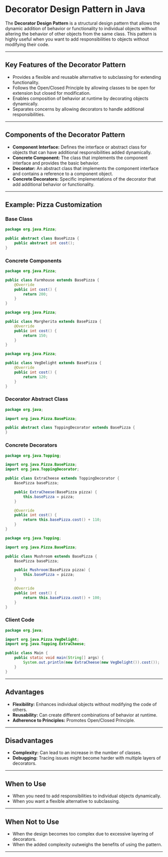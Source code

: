 # Decorator Design Pattern in Java

The **Decorator Design Pattern** is a structural design pattern that allows the dynamic addition of behavior or functionality to individual objects without altering the behavior of other objects from the same class. This pattern is highly useful when you want to add responsibilities to objects without modifying their code.

---

## Key Features of the Decorator Pattern

- Provides a flexible and reusable alternative to subclassing for extending functionality.
- Follows the Open/Closed Principle by allowing classes to be open for extension but closed for modification.
- Enables composition of behavior at runtime by decorating objects dynamically.
- Separates concerns by allowing decorators to handle additional responsibilities.

---

## Components of the Decorator Pattern

- **Component Interface:** Defines the interface or abstract class for objects that can have additional responsibilities added dynamically.
- **Concrete Component:** The class that implements the component interface and provides the basic behavior.
- **Decorator:** An abstract class that implements the component interface and contains a reference to a component object.
- **Concrete Decorators:** Specific implementations of the decorator that add additional behavior or functionality.

---

## Example: Pizza Customization

### **Base Class**
```java
package org.java.Pizza;

public abstract class BasePizza {
    public abstract int cost();
}
```

### **Concrete Components**
```java
package org.java.Pizza;

public class Farmhouse extends BasePizza {
    @Override
    public int cost() {
        return 200;
    }
}

package org.java.Pizza;

public class Margherita extends BasePizza {
    @Override
    public int cost() {
        return 150;
    }
}

package org.java.Pizza;

public class VegDelight extends BasePizza {
    @Override
    public int cost() {
        return 120;
    }
}
```

### **Decorator Abstract Class**
```java
package org.java;

import org.java.Pizza.BasePizza;

public abstract class ToppingDecorator extends BasePizza {
}
```

### **Concrete Decorators**
```java
package org.java.Topping;

import org.java.Pizza.BasePizza;
import org.java.ToppingDecorator;

public class ExtraCheese extends ToppingDecorator {
    BasePizza basePizza;

    public ExtraCheese(BasePizza pizza) {
        this.basePizza = pizza;
    }

    @Override
    public int cost() {
        return this.basePizza.cost() + 110;
    }
}

package org.java.Topping;

import org.java.Pizza.BasePizza;

public class Mushroom extends BasePizza {
    BasePizza basePizza;

    public Mushroom(BasePizza pizza) {
        this.basePizza = pizza;
    }

    @Override
    public int cost() {
        return this.basePizza.cost() + 100;
    }
}
```

### **Client Code**
```java
package org.java;

import org.java.Pizza.VegDelight;
import org.java.Topping.ExtraCheese;

public class Main {
    public static void main(String[] args) {
        System.out.println(new ExtraCheese(new VegDelight()).cost());
    }
}
```

---

## Advantages

- **Flexibility:** Enhances individual objects without modifying the code of others.
- **Reusability:** Can create different combinations of behavior at runtime.
- **Adherence to Principles:** Promotes Open/Closed Principle.

---

## Disadvantages

- **Complexity:** Can lead to an increase in the number of classes.
- **Debugging:** Tracing issues might become harder with multiple layers of decorators.

---

## When to Use

- When you need to add responsibilities to individual objects dynamically.
- When you want a flexible alternative to subclassing.

---

## When Not to Use

- When the design becomes too complex due to excessive layering of decorators.
- When the added complexity outweighs the benefits of using the pattern.

---


